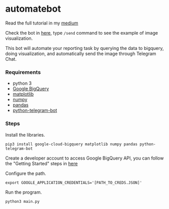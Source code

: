 # automatebot

Read the full tutorial in my [medium](https://medium.freecodecamp.org/@dzakyputra)

Check the bot in [here](http://telegram.me/automatereportbot), type `/send` command to see the example of image visualization.

This bot will automate your reporting task by querying the data to bigquery, doing visualization, and automatically send the image through Telegram Chat.

### Requirements
- python 3
- [Google BigQuery](https://github.com/googleapis/google-cloud-python)
- [matplotlib](https://matplotlib.org/)
- [numpy](http://www.numpy.org/)
- [pandas](https://pandas.pydata.org/)
- [python-telegram-bot](https://github.com/python-telegram-bot/python-telegram-bot)

### Steps
Install the libraries.
```
pip3 install google-cloud-bigquery matplotlib numpy pandas python-telegram-bot
```

Create a developer account to access Google BigQuery API, you can follow the "Getting Started" steps in [here](https://medium.freecodecamp.org/@dzakyputra)

Configure the path.
```
export GOOGLE_APPLICATION_CREDENTIALS='[PATH_TO_CREDS.JSON]'
```

Run the program.
```
python3 main.py
```
